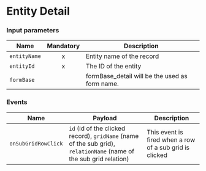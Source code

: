 # Entity Detail

### Input parameters

| Name                   | Mandatory | Description
|------------------------|:---------:|-------------
| `entityName`           | x         | Entity name of the record
| `entityId`             | x         | The ID of the entity 
| `formBase`             |           | formBase_detail will be the used as form name.

### Events

| Name                | Payload                                                                                                            | Description
|---------------------|--------------------------------------------------------------------------------------------------------------------|-------------
| `onSubGridRowClick` | `id` (id of the clicked record), `gridName` (name of the sub grid), `relationName` (name of the sub grid relation) | This event is fired when a row of a sub grid is clicked
